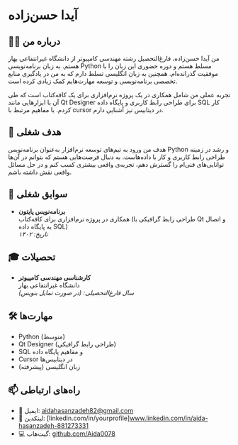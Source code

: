 # آیدا حسن‌زاده

## 👩‍💻 درباره من

من آیدا حسن‌زاده، فارغ‌التحصیل رشته مهندسی کامپیوتر از دانشگاه غیرانتفاعی بهار هستم. به زبان برنامه‌نویسی Python مسلط هستم و دوره حضوری این زبان را با موفقیت گذرانده‌ام. همچنین به زبان انگلیسی تسلط دارم که به من در یادگیری منابع تخصصی برنامه‌نویسی و توسعه مهارت‌هایم کمک زیادی کرده است.

تجربه عملی من شامل همکاری در یک پروژه نرم‌افزاری برای یک کافه‌کتاب است که طی آن با ابزارهایی مانند Qt Designer برای طراحی رابط کاربری و پایگاه داده SQL کار کردم. با مفاهیم مرتبط با cursor در دیتابیس نیز آشنایی دارم.

## 🎯 هدف شغلی

هدف من ورود به تیم‌های توسعه نرم‌افزار به‌عنوان برنامه‌نویس Python و رشد در زمینه طراحی رابط کاربری و کار با داده‌هاست. به دنبال فرصت‌هایی هستم که بتوانم در آن‌ها توانایی‌های فنی‌ام را گسترش دهم، تجربه‌ی واقعی بیشتری کسب کنم و در حل مسائل واقعی نقش داشته باشم.

## 💼 سوابق شغلی

- **برنامه‌نویس پایتون**  
  همکاری در پروژه نرم‌افزاری برای کافه‌کتاب (طراحی رابط گرافیکی با Qt و اتصال به پایگاه داده SQL)  
  *تاریخ: ۱۴۰۲*

## 🎓 تحصیلات

- **کارشناسی مهندسی کامپیوتر**  
  دانشگاه غیرانتفاعی بهار  
  *سال فارغ‌التحصیلی: (در صورت تمایل بنویس)*

## 🛠 مهارت‌ها

- Python (متوسط)
- Qt Designer (طراحی رابط گرافیکی)
- SQL و مفاهیم پایگاه داده
- Cursor در دیتابیس‌ها
- زبان انگلیسی (پیشرفته)

## 📫 راه‌های ارتباطی

- 📧 ایمیل: aidahasanzadeh82@gmail.com  
- 💼 لینکدین: [linkedin.com/in/yourprofile]www.linkedin.com/in/aida-hasanzadeh-881273331  
- 💻 گیت‌هاب: [github.com/Aida0078](https://github.com/yourusername)
